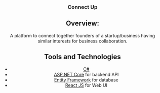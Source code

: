<center>
<h3 align="center">Connect Up</h3>
<center>

## Overview:
A platform to connect together founders of a startup/business having similar interests for business collaboration.

## Tools and Technologies

 - [C#](https://learn.microsoft.com/en-us/dotnet/csharp/) 
 - [ASP.NET Core](https://learn.microsoft.com/en-us/aspnet/core/) for backend API
 - [Entity Framework](https://learn.microsoft.com/en-us/ef/) for database
 - [React JS](https://reactjs.org/) for Web UI

